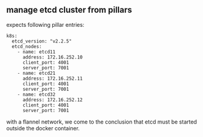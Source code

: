 ## manage etcd cluster from pillars

expects following pillar entries:
```
k8s:
  etcd_version: "v2.2.5"
  etcd_nodes:
    - name: etcd11
      address: 172.16.252.10
      client_port: 4001
      server_port: 7001
    - name: etcd21
      address: 172.16.252.11
      client_port: 4001
      server_port: 7001
    - name: etcd32
      address: 172.16.252.12
      client_port: 4001
      server_port: 7001
```

with a flannel network, we come to the conclusion that etcd must be started outside the docker container. 
